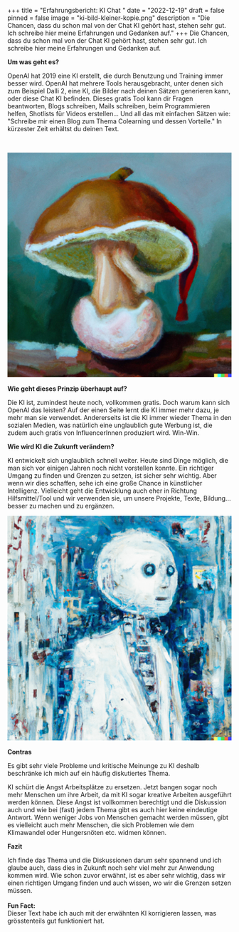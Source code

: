 +++
title = "Erfahrungsbericht: KI Chat "
date = "2022-12-19"
draft = false
pinned = false
image = "ki-bild-kleiner-kopie.png"
description = "Die Chancen, dass du schon mal von der Chat KI gehört hast, stehen sehr gut. Ich schreibe hier meine Erfahrungen und Gedanken auf."
+++
Die Chancen, dass du schon mal von der Chat KI gehört hast, stehen sehr gut. Ich schreibe hier meine Erfahrungen und Gedanken auf.

**Um was geht es?**

OpenAI hat 2019 eine KI erstellt, die durch Benutzung und Training immer besser wird. OpenAI hat mehrere Tools herausgebracht, unter denen sich zum Beispiel Dalli 2, eine KI, die Bilder nach deinen Sätzen generieren kann, oder diese Chat KI befinden. Dieses gratis Tool kann dir Fragen beantworten, Blogs schreiben, Mails schreiben, beim Programmieren helfen, Shotlists für Videos erstellen... Und all das mit einfachen Sätzen wie: "Schreibe mir einen Blog zum Thema Colearning und dessen Vorteile." In kürzester Zeit erhältst du deinen Text.

![]()

![](dall-e-2022-12-16-13.07.20-elm-mushroom-on-a-christmas-head-oil-painting-1-.png "Bild von dall-e-2")

**Wie geht dieses Prinzip überhaupt auf?**

Die KI ist, zumindest heute noch, vollkommen gratis. Doch warum kann sich OpenAI das leisten? Auf der einen Seite lernt die KI immer mehr dazu, je mehr man sie verwendet. Andererseits ist die KI immer wieder Thema in den sozialen Medien, was natürlich eine unglaublich gute Werbung ist, die zudem auch gratis von InfluencerInnen produziert wird. Win-Win.

**Wie wird KI die Zukunft verändern?**

KI entwickelt sich unglaublich schnell weiter. Heute sind Dinge möglich, die man sich vor einigen Jahren noch nicht vorstellen konnte. Ein richtiger Umgang zu finden und Grenzen zu setzen, ist sicher sehr wichtig. Aber wenn wir dies schaffen, sehe ich eine große Chance in künstlicher Intelligenz. Vielleicht geht die Entwicklung auch eher in Richtung Hilfsmittel/Tool und wir verwenden sie, um unsere Projekte, Texte, Bildung... besser zu machen und zu ergänzen.

![](dall-e-2022-12-19-12.55.52-artificial-intelligence-in-the-future-oil-painting-kopie.png "Bild von dall-e-2")

**Contras**

Es gibt sehr viele Probleme und kritische Meinunge zu KI deshalb beschränke ich mich auf ein häufig diskutiertes Thema.

KI schürt die Angst Arbeitsplätze zu ersetzen. Jetzt bangen sogar noch mehr Menschen um ihre Arbeit, da mit KI sogar kreative Arbeiten ausgeführt werden können. Diese Angst ist vollkommen berechtigt und die Diskussion auch und wie bei (fast) jedem Thema gibt es auch hier keine eindeutige Antwort. Wenn weniger Jobs von Menschen gemacht werden müssen, gibt es vielleicht auch mehr Menschen, die sich Problemen wie dem Klimawandel oder Hungersnöten etc. widmen können.

**Fazit**

Ich finde das Thema und die Diskussionen darum sehr spannend und ich glaube auch, dass dies in Zukunft noch sehr viel mehr zur Anwendung kommen wird. Wie schon zuvor erwähnt, ist es aber sehr wichtig, dass wir einen richtigen Umgang finden und auch wissen, wo wir die Grenzen setzen müssen.\
\
**Fun Fact:**\
Dieser Text habe ich auch mit der erwähnten KI korrigieren lassen, was grösstenteils gut funktioniert hat.